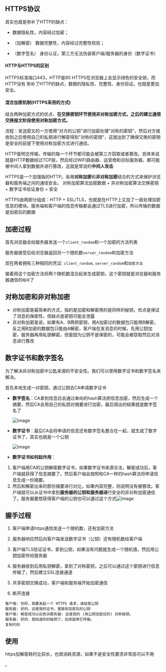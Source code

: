 ## HTTPS协议

其实也就是弥补了HTTP的缺点： 

* 数据隐私性，内容经过加密；

* （加解密） 数据完整性，内容经过完整性校验；

* （数字签名） 身份认证，第三方无法伪装客户端/服务器的身份（数字证书）

#### HTTP与HTTPS的区别

HTTPS标准端口443，HTTP是80 HTTPS在浏览器上会显示绿色的安全锁，而HTTP没有 弥补了HTTP的缺点，数据的隐私性、完整性、身份验证。也就是更加安全。

#### 混合加密机制(HTTPS采用的方式)

结合两种加密方式的优点，**在交换密钥环节使用非对称加密方式，之后的建立通信交换报文阶段使用对称加密方式。**

流程：发送密文的一方使用"对方的公钥"进行加密处理"对称的密钥"，然后对方接收到之后使用自己的私钥进行解密得到"对称的密钥"，这就达到了确保交换的密钥是安全的前提下使用对称加密方式进行通信。

HTTP是明文传输，传输的每一个环节都可能会被第三方窃取或者篡改。具体来说就是HTTP数据经过TCP层，然后经过WIFI路由器、运营商和目标服务器，都可能被中间人拿到数据并进行篡改，这就是常说的**中间人攻击**

HTTPS是一个加强版的HTTP。采用**对称加密**和**非对称加密**结合的方式来保护浏览器和服务端之间的通信安全。 对称加密算法加密数据 + 非对称加密算法交换密钥 + 数字证书验证身份 = 安全

HTTPS由两部分组成：HTTP + SSL/TLS，也就是在HTTP上又加了一层处理加密信息的模块。服务端和客户端的信息传输都会通过TLS进行加密，所以传输的数据是加密后的数据

## 加密过程

首先浏览器会给服务器发送一个`client_random`和一个加密的方法列表

服务器接受后给浏览器返回另一个随机数`server_random`和加密方法

现在两者拥有三种相同的凭证: `client_random`, `server_random`和`加密方法`

接着用这个加密方法将两个随机数混合起来生成密钥，这个密钥就是浏览器和服务器通信的`暗号`了

## 对称加密和非对称加密

- 对称加密是最简单的方式，指的是加密和解密用的是同样的秘钥，优点是保证了消息的保密性，但缺点是密钥可能会泄露
- 非对称加密是说，如果有A、B两把密钥，用A加密过的数据包只能用B解密，反之用B加密的数据包只能由A解密，客户端在发消息的时候，先用公钥加密，服务器再用私钥解密。但是因为公钥不是保密的，可能会被窃取然后对消息进行篡改

## 数字证书和数字签名

为了解决非对称加密中公匙来源的不安全性。我们可以使用数字证书和数字签名来解决。

首先本地生成一对密钥，通过公钥去CA申请数字证书

- **数字签名**：CA拿到信息后会通过单向的hash算法把信息加密，然后生成一个摘要，然后CA会用自己的私钥对摘要进行加密，最后得出的结果就是数字签名了 

  ![image](https://user-gold-cdn.xitu.io/2017/10/16/6efb9ac7ac6baa22cd88fd35074f46b7?imageView2/0/w/1280/h/960/format/webp/ignore-error/1)

  

- **数字证书**：最后CA会将申请的信息还有数字签名整合在一起，就生成了数字证书了，其实也就是一个公钥 

  ![image](https://user-gold-cdn.xitu.io/2017/10/16/808f41fbb63ec6f3397288368160c7a6?imageView2/0/w/1280/h/960/format/webp/ignore-error/1)

  

- **数字证书如何起作用**：

1. 客户端用CA的公钥解密数字证书，如果数字证书来源合法，解密成功后，客户端就获得了信息摘要了。然后客户端会按照和CA一样的hash算法将申请信息生成一份摘要。
2. 然后和解密出来的那份摘要进行对比，如果内容完整，则说明没有被篡改。客户端就可以从证书中拿到**服务器的公钥和服务器进**行安全的非对称加密通信了。服务器要想获得客户端的公钥也可以通过这个方式![image](https://user-gold-cdn.xitu.io/2017/10/16/be5e7b8e6b17fed4edf31dbf4ee65117?imageView2/0/w/1280/h/960/format/webp/ignore-error/1)

## 握手过程

1. 客户端申请https通信发送一个随机数，还有加密方法

2. 服务器响应然后向客户端发送数字证书（公钥）还有随机数给客户端

3. 客户端TLS验证证书，拿到公钥，如果没有问题就生成一个随机值，然后用公钥加密传给服务器

4. 服务器收到后用私钥解密，拿到了对称密钥，之后可以通过这个密钥进行信息传输了，然后建立SSL连接通道

5. 共享密钥交换成功，客户端和服务端开始加密通信

6. 断开连接 

   

```
客户端: 你好，我要发起一个 HTTPS 请求，请给我公钥
服务器: 好的，这是我的证书，里面有加密后的公钥
客户端: 解密成功以后告诉服务器: 这是我的 (用公钥加密后的) 对称秘钥。
服务器: 好的，我知道你的秘钥了，后续就用它传输。
复制代码
```

## 使用

https加解密耗时比较长，也很消耗资源，如果不是安全性要求非常高可以不用

。